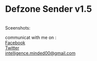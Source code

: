 # Defzone Sender v1.5

<br>
Sceenshots:

communicat with me on :
<br>
<a href="https://www.facebook.com/abdu.hifz">Facebook</a>
<br>
<a href="https//www.twitter.com/abduhifz">Twitter</a>
<br>
<a href="intelligence.minded00@gmail.com">intelligence.minded00@gmail.com</a>
